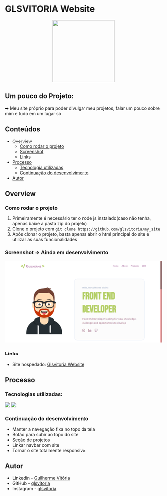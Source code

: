 # GLSVITORIA Website
<p align="center">
  <img src="https://img.icons8.com/plasticine/2x/circled-play.png" width="200px" height="200px"/></p>
<p align="center">

## Um pouco do Projeto:

➡ Meu site próprio para poder divulgar meu projetos, falar um pouco sobre mim e tudo em um lugar só

## Conteúdos

- [Overview](#overview)
  - [Como rodar o projeto](#como-rodar-o-projeto)
  - [Screenshot](#screenshot)
  - [Links](#links)
- [Processo](#processo)
  - [Tecnologia utilizadas](#tecnologias-utilizadas)
  - [Continuação do desenvolvimento](#continuacao-do-desenvolvimento)
- [Autor](#autor)

## Overview

### Como rodar o projeto

 1. Primeiramente é necessário ter o node js instalado(caso não tenha, apenas baixe a pasta zip do projeto) 
 2. Clone o projeto com `git clone https://github.com/glsvitoria/my_site`
 3. Após clonar o projeto, basta apenas abrir o html principal do site e utilizar as suas funcionalidades

### Screenshot => Ainda em desenvolvimento
![](./images/Screenshot.png)
### Links
- Site hospedado: [Glsvitoria Website](https://glsvitoria.github.io/my_site/)

## Processo

### Tecnologias utilizadas:

[<img src="https://img.shields.io/badge/HTML5-E34F26?style=for-the-badge&logo=html5&logoColor=white" />](https://github.com/glsvitoria)
[<img src="https://img.shields.io/badge/CSS3-1572B6?style=for-the-badge&logo=css3&logoColor=white" />](https://github.com/glsvitoria)

### Continuação do desenvolvimento
  - Manter a navegação fixa no topo da tela
  - Botão para subir ao topo do site
  - Seção de projetos
  - Linkar navbar com site
  - Tornar o site totalmente responsivo

## Autor
- Linkedin - [Guilherme Vitória](https://www.linkedin.com/in/glsvitoria/)
- GitHub - [glsvitoria](https://github.com/glsvitoria)
- Instagram - [glsvitoria](https://www.instagram.com/glsvitoria/)

